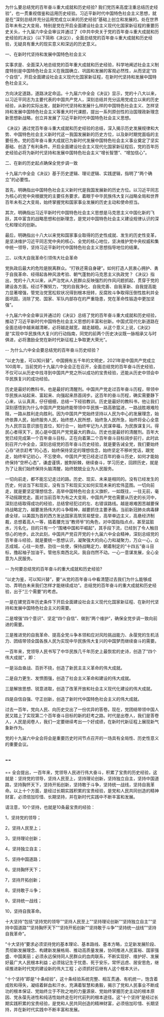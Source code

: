 为什么要总结党的百年奋斗重大成就和历史经验?
我们党历来高度注重总结历史经验”，也一贯重视借鉴和运用历史经验。习近平新时代中国特色社会主义思想，就是在“深刻总结并充分运用党成立以来的历史经验”基础上创立和发展的。处在世界百年未有之大变局，特别是党在开启全面建设社会主义现代化国家新征程的重要历史关头，十九届六中全会审议并通过了《中共中央关于党的百年奋斗重大成就和历史经验的决议》（以下简称《决议》），全面总结党的百年奋斗重大成就和历史经验，无疑具有重大的现实意义和深远的历史意义。

一、在新时代坚持和发展中国特色社会主义

实事求是、全面深入地总结党的百年重大成就和历史经验，科学地阐述社会主义制度特别是中国特色社会主义在我国确立、巩固和发展的客观必然性，从而坚定“四个自信”，开启全面建设社会主义现代化国家新征程，在新时代坚持和发展中国特色社会主义。

方向决定道路，道路决定命运。十九届六中全会《决议》显示，党的十八大以来，以习近平同志为主要代表的中国共产党人，深刻总结并充分运用党成立以来的历史经验，从新的实际出发，就新时代坚持和发展什么样的中国特色社会主义、怎样坚持和发展中国特色社会主义等重大时代课题，提出一系列原创性的治国理政新理念新思想新战略，创立并发展了习近平新时代中国特色社会主义思想。

《决议》通过党百年奋斗重大成就和历史经验的总结，深入揭示历史发展规律和大势、中国特色社会主义新时代这一我国发展新的历史方位，以及新时期党面临的主要任务。党的百年奋斗重大成就已为新时代发展中国特色社会主义事业奠定了坚实基础、创造了有利条件。开启全面建设社会主义现代化国家新征程后，党的百年历史经验必将为新时代坚持和发展中国特色社会主义“增长智慧”、“增加信心”。

二、在新的历史起点确保全党步调一致

十九届六中全会《决议》基于历史逻辑、理论逻辑、实践逻辑，指明了“两个确立”的必要性。

首先，明确指出中国特色社会主义新时代是我国发展新的历史方位。以习近平同志为核心的党中央根据党的主要任务要求，着眼于中华民族伟大复兴战略全局和世界百年未有之大变局，始终掌握党和国家事业发展的历史主动和使命担当。

其次，明确指出习近平新时代中国特色社会主义思想是马克思主义中国化新的飞跃，其中富含的战略思想和创新理念，是党对中国特色社会主义建设规律认识的深化和理论的创新。

最后，明确指出十八大以来党和国家事业取得的历史性成就、发生的历史性变革，是坚决维护习近平同志党中央的核心、全党的核心地位，坚决维护党中央权威和集中统一领导，坚持习近平新时代中国特色社会主义思想指导地位的结果。

三、以伟大自我革命引领伟大社会革命

党执政后最大的危险是脱离群众。“打铁还需自身硬”。如何打造人民衷心拥护、勇于自我革命、经得起各种风浪考验、朝气蓬勃的马克思主义执政党？《决议》指出，党的十八大以来，从严治党从人民群众反映强烈的作风问题抓起，贯穿于党的建设各方面。经过不懈努力，“党的自我净化、自我完善、自我革新、自我提高能力显著增强，管党治党宽松软状况得到根本扭转，反腐败斗争取得压倒性胜利并全面巩固，消除了党、国家、军队内部存在的严重隐患，党在革命性锻造中更加坚强”。

十九届六中全会审议并通过的《决议》总结了党的百年奋斗重大成就和历史经验，推动了习近平新时代中国特色社会主义思想的丰富和创新。中国式现代化新道路在全面总结中越来越清晰，必将越走越宽，越走越稳。从这个意义上说，《决议》是“实现中华民族伟大复兴的行动指南，同党的前两个历史决议既一脉相承又与时俱进，必将激励全党在新时代新征程上争取更大荣光”。

--
为什么六中全会要总结党的百年奋斗历史经验？

“以史为鉴，可以知兴替”。中国拥有五千年的文明史，2021年是中国共产党成立100周年，当前党的十九届六中全会正在召开，全面总结党的百年奋斗历史经验，不仅可以从历史中找寻到中国共产党之所以成功的宝贵经验，还能从历史中领会中华民族复兴的成功经验。

历史是最好的教科书，也是最好的清醒剂。中国共产党走过百年奋斗历程，带领中华民族从站起来、富起来、向强起来昂首阔步。这百年的奋斗历程，确实需要静下心来，认认真真，仔仔细细，总结一下经验教训。历史是最好的教科书，他让我们深刻感悟到为什么中国共产党始终能带领中华民族一路高歌猛进，一路战胜艰难险阻，一路从胜利走向胜利。因为中国共产党始终坚持以人民为中心的发展理念，始终依靠人民，始终服务人民，始终想人民所想，始终急人民所急，始终将全心全意为人民宗旨意识放在首位，知行合一，始终牢记为人民谋幸福，为民族谋复兴。得民心者得天下，民心是中国共产党党最大的靠山。历史也是最好的清醒剂。百年大党已经完成第一个百年奋斗目标，正在向着第二个百年奋斗目标阔步前行，此时此刻召开六中全会，深刻总结党的百年奋斗历史经验，就是要告诫全党，我们要始终心存“进京赶考”的心态，始终保持坚定的理想信念，始终坚定不移听党话，跟党走，始终牢记初心，不忘使命。中国共产党已经走过百年的奋斗历史，如何才能始终保持“空杯心态”，谦虚谨慎，披荆斩棘，继续奋斗，学习历史，回顾历史，就是为了让我们始终保持头脑清醒，始终兢兢业业为人民服务。

一切向前走，都不能忘记走过的路。历史、现实、未来是相同的。没有已经发生的历史，何谈当下和现实，没有当下和现实又如何实现未来的宏伟蓝图。一切向前走，就是要坚定理想信念，高举中国特色社会主义旗帜，一如既往，一往无前，毫不动摇跟党走。面对当前百年为有之大变局，中国共产党也需要从历史的长河中，深刻总结取得成功的经验，总结曾经犯过的左、右错误路线。越是艰难困苦越要保持战略定力，越要发扬伟大的斗争精神，越要抓住主要矛盾。当前新冠肺炎病毒肆虐全球，以美国为首的西方发达国家高筑贸易壁垒，高举单边主义，高悬经济制裁，总想着高人一等，插着腰充当“教师爷”的角色，对中国指指点点，甚至盆脏水，污名化，目的只有一个“围堵中国和平崛起”，其手段下流，已经到了令人触目惊心的地步。此次此刻，中国共产党召开党的十九届六中全会精神，深刻总结党的百年奋斗经验，就是要统一思想认识，凝聚强大的向心力和凝聚力，万众一心，众志成城，心往一处想，劲往一处使，保持战略定力，朝着制定的“十四五”奋斗目标，撸起袖子加油干。管他东南西北风，我自岿然不动。一心一意谋发展，全心全意为人民服务。

--
为何要总结党的百年奋斗的重大成就和历史经验?

“以史为鉴，可以知兴替”，要“从党的百年奋斗中看清楚过去我们为什么能够成功、弄明白未来我们怎样才能继续成功”。总结党的百年奋斗的重大成就和历史经验，出于“三个需要”的考虑。

一是在建党百年历史条件下开启全面建设社会主义现代化国家新征程、在新时代坚持和发展中国特色社会主义的需要。

二是增强“四个意识”、坚定“四个自信”、做到“两个维护”，确保全党步调一致向前进的需要。

三是推进党的自我革命、提高全党斗争本领和应对风险挑战能力、永葆党的生机活力、团结带领全国各族人民为实现中华民族伟大复兴的中国梦而继续奋斗的需要。

一百年来，党领导人民书写了中华民族几千年历史上最恢宏的史诗，创造了“四个伟大成就”，即：

一是浴血奋战、百折不挠，创造了新民主主义革命的伟大成就。

二是自力更生、发愤图强，创造了社会主义革命和建设的伟大成就。

三是解放思想、锐意进取，创造了改革开放和社会主义现代化建设的伟大成就。

四是自信自强、守正创新，创造了新时代中国特色社会主义的伟大成就。

过去一百年，党向人民、向历史交出了一份优异的答卷。现在，党团结带领中国人民又踏上了实现第二个百年奋斗目标的新的赶考之路。时代是出卷人，我们是答卷人，人民是阅卷人，我们一定要继续考出一个好成绩，在新时代新征程上展现新气象新作为。

党的十九届六中全会将会是重要历史时间节点召开的一场具有全局性、历史性意义的重要会议。

--
--
==
全会提出，一百年来，党领导人民进行伟大奋斗，积累了宝贵的历史经验，这就是：坚持党的领导，坚持人民至上，坚持理论创新，坚持独立自主，坚持中国道路，坚持胸怀天下，坚持开拓创新，坚持敢于斗争，坚持统一战线，坚持自我革命。以上十个方面，是经过长期实践积累的宝贵经验，是党和人民共同创造的精神财富，必须倍加珍惜、长期坚持，并在新时代实践中不断丰富和发展。

请注意，10个坚持，也就是10条最宝贵的经验：

1，坚持党的领导；

2，坚持人民至上；

3，坚持理论创新；

4，坚持独立自主；

5，坚持中国道路；

6，坚持胸怀天下；

7，坚持开拓创新；

8，坚持敢于斗争；

9，坚持统一战线；

10，坚持自我革命。

十大坚持”包括“坚持党的领导”“坚持人民至上”“坚持理论创新”“坚持独立自主”“坚持中国道路”“坚持胸怀天下”“坚持开拓创新”“坚持敢于斗争”“坚持统一战线”“坚持自我革命”。

“十大坚持”要求必须坚持党的基本理论、基本路线、基本方略，立足新发展阶段、贯彻新发展理念、构建新发展格局、推动高质量发展，协同推进人民富裕、国家强盛、中国美丽；必须永远保持同人民群众的血肉联系，不断实现好、维护好、发展好最广大人民根本利益；必须铭记生于忧患、死于安乐，常怀远虑、居安思危，继续推进新时代党的建设新的伟大工程；必须抓好后继有人这个根本大计。

“十个坚持”即是“十条经验”，这十条经验系统完整、相互贯通、有机统一，饱含着成败和得失，凝结着鲜血和汗水，充满着智慧和勇毅，揭示了党和人民事业不断成功的根本保证、党始终立于不败之地的力量源泉、党始终掌握历史主动的根本原因、党永葆先进性和纯洁性始终走在时代前列的根本途径。这“十个坚持”是经过长期实践积累的宝贵经验，是党和人民共同创造的精神财富，必须倍加珍惜、长期坚持，并在新时代实践中不断丰富和发展。